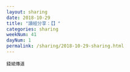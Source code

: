 ```yaml
---
layout: sharing
date: 2018-10-29
title: "讀經分享：【】"
categories: sharing
weekNum: 41
dayNum: 1
permalink: /sharing/2018-10-29-sharing.html
---
```



`錢斌傳道`
